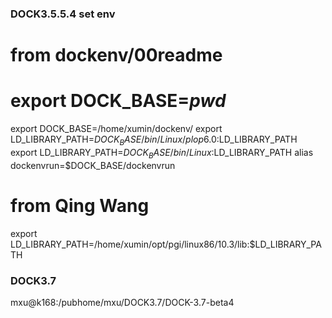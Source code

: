 ### DOCK3.5.5.4 set env

# from dockenv/00readme
# export DOCK_BASE=***pwd***
export DOCK_BASE=/home/xumin/dockenv/
export LD_LIBRARY_PATH=$DOCK_BASE/bin/Linux/plop6.0:$LD_LIBRARY_PATH
export LD_LIBRARY_PATH=$DOCK_BASE/bin/Linux:$LD_LIBRARY_PATH
alias dockenvrun=$DOCK_BASE/dockenvrun

# from Qing Wang
export LD_LIBRARY_PATH=/home/xumin/opt/pgi/linux86/10.3/lib:$LD_LIBRARY_PATH

### DOCK3.7
mxu@k168:/pubhome/mxu/DOCK3.7/DOCK-3.7-beta4

